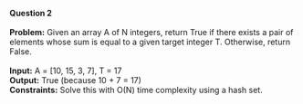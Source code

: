 **Question 2**<br />
<br />
**Problem:** Given an array A of N integers, return True if there exists a pair of elements whose sum is equal to a given target integer T. Otherwise, return False.<br />
<br />
**Input:** A = [10, 15, 3, 7], T = 17<br />
**Output:** True (because 10 + 7 = 17)<br />
**Constraints:** Solve this with O(N) time complexity using a hash set.